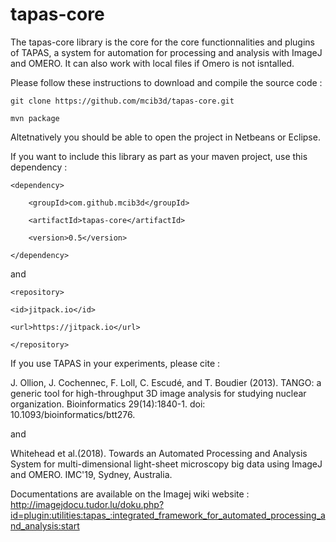 # tapas-core
The tapas-core library is the core for the core functionnalities and plugins of TAPAS, a system for automation for processing and analysis with ImageJ and OMERO. It can also work with local files if Omero is not isntalled.

Please follow these instructions to download and compile the source code : 

`git clone https://github.com/mcib3d/tapas-core.git`

`mvn package`

Altetnatively you should be able to open the project in Netbeans or Eclipse. 

If you want to include this library as part as your maven project, use this dependency : 

`<dependency>`

		<groupId>com.github.mcib3d</groupId>
		
		<artifactId>tapas-core</artifactId>
		
		<version>0.5</version>
		
`</dependency>`

and 

`<repository>`
			
	<id>jitpack.io</id>
	
	<url>https://jitpack.io</url>
	
`</repository>`

  
  If you use TAPAS in your experiments, please cite : 
  
  J. Ollion, J. Cochennec, F. Loll, C. Escudé, and T. Boudier (2013). 
  TANGO: a generic tool for high-throughput 3D image analysis for studying nuclear organization.
  Bioinformatics 29(14):1840-1. doi: 10.1093/bioinformatics/btt276.
  
  and 
  
  Whitehead et al.(2018).
  Towards an Automated Processing and Analysis System for multi-dimensional light-sheet microscopy big data using ImageJ and OMERO.
  IMC'19, Sydney, Australia.
  
  Documentations are available on the Imagej wiki website : 
  http://imagejdocu.tudor.lu/doku.php?id=plugin:utilities:tapas_:integrated_framework_for_automated_processing_and_analysis:start
